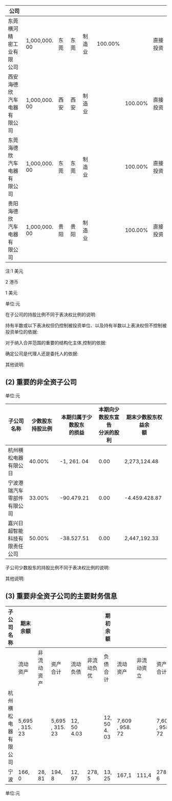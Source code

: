 | 公司                    |                  |    |    |     |         |         |      |
|-----------------------|------------------|----|----|-----|---------|---------|------|
| 东莞横河精<br>密工业有限<br>公司  | 1,000,000.<br>00 | 东莞 | 东莞 | 制造业 | 100.00% |         | 直接投资 |
| 西安海德欣<br>汽车电器有<br>限公司 | 1,000,000.<br>00 | 西安 | 西安 | 制造业 |         | 100.00% | 直接投资 |
| 东莞海德欣<br>汽车电器有<br>限公司 | 1,000,000.<br>00 | 东莞 | 东莞 | 制造业 |         | 100.00% | 直接投资 |
| 贵阳海德欣<br>汽车电器有<br>限公司 | 1,000,000.<br>00 | 贵阳 | 贵阳 | 制造业 |         | 100.00% | 直接投资 |

注:1 美元

2 港币

1 美元

单位:元

在子公司的持股比例不同于表决权比例的说明:

持有半数或以下表决权但仍控制被投资单位、以及持有半数以上表决权但不控制被投资单位的依据:

对于纳入合并范围的重要的结构化主体,控制的依据:

确定公司是代理人还是委托人的依据:

其他说明:

## (2) 重要的非全资子公司

单位:元

| 子公司名称              | 少数股东持股比例 | 本期归属于少数股东<br>的损益 | 本期向少数股东宣告<br>分派的股利 | 期末少数股东权益余<br>额 |
|--------------------|----------|------------------|--------------------|----------------|
| 杭州横松电器有限公<br>日     | 40.00%   | -1, 261. 04      | 0.00               | 2,273,124.48   |
| 宁波港瑞汽车零部件<br>有限公司  | 33.00%   | -90.479.21       | 0.00               | -4.459.428.87  |
| 嘉兴日超智能科技有<br>限责任公司 | 50.00%   | -38.527.51       | 0.00               | 2,447,192.33   |

子公司少数股东的持股比例不同于表决权比例的说明:

其他说明:

## (3) 重要非全资子公司的主要财务信息

| 子公<br>司名<br>称              | 期末余额                  |               |                       |                |               | 期初余额            |                       |               |                       |                       |               |                      |
|----------------------------|-----------------------|---------------|-----------------------|----------------|---------------|-----------------|-----------------------|---------------|-----------------------|-----------------------|---------------|----------------------|
|                            | 流动<br>资产              | 非流<br>动资<br>产 | 资产<br>合计              | 流动<br>负债       | 非流<br>动负<br>优 | 负债<br>合计        | 流动<br>资产              | 非流<br>动资<br>立 | 资产<br>合计              | 流动<br>负债              | 非流<br>动负<br>債 | 负债<br>合计             |
| 杭州<br>横松<br>电器<br>有限<br>公司 | 5,695<br>, 315.<br>23 |               | 5,695<br>, 315.<br>23 | 12, 50<br>4.03 |               | 12, 50<br>4. 03 | 7,609<br>, 958.<br>72 |               | 7,609<br>, 958.<br>72 | 1,923<br>, 994.<br>91 |               | 1,923<br>,994.<br>91 |
| 宁波                         | 166, 0                | 28, 81        | 194, 8                | 12, 97         | 278, 5        | 13, 25          | 167,1                 | 111,4         | 278, 6                | 12, 74                | 327,6         | 13, 07               |

单位:元
